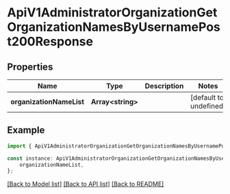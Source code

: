 # ApiV1AdministratorOrganizationGetOrganizationNamesByUsernamePost200Response


## Properties

Name | Type | Description | Notes
------------ | ------------- | ------------- | -------------
**organizationNameList** | **Array&lt;string&gt;** |  | [default to undefined]

## Example

```typescript
import { ApiV1AdministratorOrganizationGetOrganizationNamesByUsernamePost200Response } from './api';

const instance: ApiV1AdministratorOrganizationGetOrganizationNamesByUsernamePost200Response = {
    organizationNameList,
};
```

[[Back to Model list]](../README.md#documentation-for-models) [[Back to API list]](../README.md#documentation-for-api-endpoints) [[Back to README]](../README.md)
